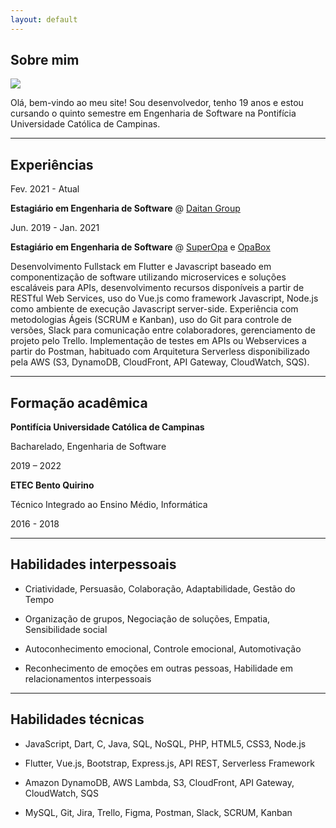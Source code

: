 ```yaml
---
layout: default
---
```


## Sobre mim

<img class="profile-picture" src="https://gabireze.com.br/img/user.jpg">

Olá, bem-vindo ao meu site! Sou desenvolvedor, tenho 19 anos e estou cursando o quinto semestre em Engenharia de Software na Pontifícia Universidade Católica de Campinas.

---

## Experiências

Fev. 2021 - Atual

**Estagiário em Engenharia de Software** @ <a href="https://www.linkedin.com/company/daitan-group/" target="_blank">Daitan Group</a>

Jun. 2019 - Jan. 2021

**Estagiário em Engenharia de Software** @ <a href="https://www.linkedin.com/company/superopabrasil/" target="_blank">SuperOpa</a> e <a href="https://www.linkedin.com/company/opa-tech/" target="_blank">OpaBox</a>

Desenvolvimento Fullstack em Flutter e Javascript baseado em componentização de software utilizando microservices e soluções escaláveis para APIs, desenvolvimento recursos disponíveis a partir de RESTful Web Services, uso do Vue.js como framework Javascript, Node.js como ambiente de execução Javascript server-side. Experiência com metodologias Ágeis (SCRUM e Kanban), uso do Git para controle de versões, Slack para comunicação entre colaboradores, gerenciamento de projeto pelo Trello. Implementação de testes em APIs ou Webservices a partir do Postman, habituado com Arquitetura Serverless disponibilizado pela AWS (S3, DynamoDB, CloudFront, API Gateway, CloudWatch, SQS).

---

## Formação acadêmica


**Pontifícia Universidade Católica de Campinas**

Bacharelado, Engenharia de Software

2019 – 2022

**ETEC Bento Quirino** 

Técnico Integrado ao Ensino Médio, Informática

2016 - 2018

---

## Habilidades interpessoais

- Criatividade, Persuasão, Colaboração, Adaptabilidade, Gestão do Tempo
  
- Organização de grupos, Negociação de soluções, Empatia, Sensibilidade social
  
- Autoconhecimento emocional, Controle emocional, Automotivação
  
- Reconhecimento de emoções em outras pessoas, Habilidade em relacionamentos interpessoais

---

## Habilidades técnicas

- JavaScript, Dart, C, Java, SQL, NoSQL, PHP, HTML5, CSS3, Node.js

- Flutter, Vue.js, Bootstrap, Express.js, API REST, Serverless Framework

- Amazon DynamoDB, AWS Lambda, S3, CloudFront, API Gateway, CloudWatch, SQS

- MySQL, Git, Jira, Trello, Figma, Postman, Slack, SCRUM, Kanban